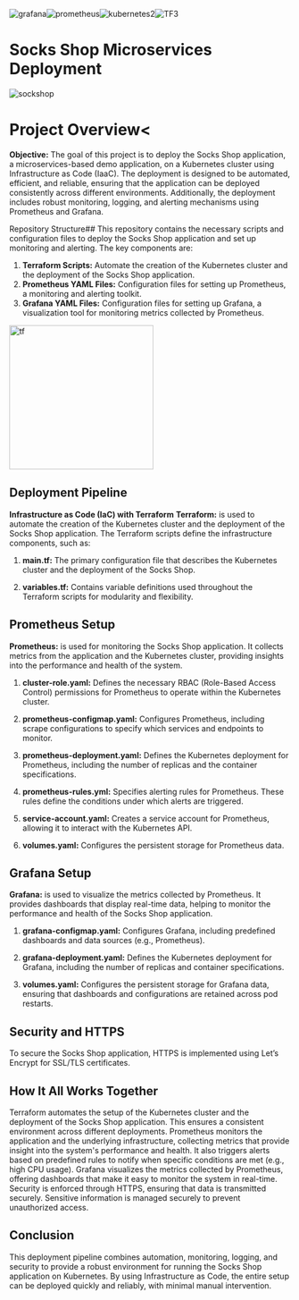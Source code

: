 ![grafana](https://github.com/user-attachments/assets/0d8aad2d-f398-4960-b483-09ebafb90ae2)![prometheus](https://github.com/user-attachments/assets/00476a50-156b-4aae-88f3-27fe3b7c28b5)![kubernetes2](https://github.com/user-attachments/assets/e7f64058-d01c-4384-8749-5feac1c24d39)![TF3](https://github.com/user-attachments/assets/f0a6b3ec-f6d4-4d32-bc66-851b1a9e338a)



# Socks Shop Microservices Deployment

![sockshop](https://github.com/user-attachments/assets/8c47341f-27cd-44bf-91fe-337a008289b9)


# Project Overview<
**Objective:** The goal of this project is to deploy the Socks Shop application, a microservices-based demo application, on a Kubernetes cluster using Infrastructure as Code (IaaC). The deployment is designed to be automated, efficient, and reliable, ensuring that the application can be deployed consistently across different environments. Additionally, the deployment includes robust monitoring, logging, and alerting mechanisms using Prometheus and Grafana.

Repository Structure##
This repository contains the necessary scripts and configuration files to deploy the Socks Shop application and set up monitoring and alerting. The key components are:

1. **Terraform Scripts:** Automate the creation of the Kubernetes cluster and the deployment of the Socks Shop application.
2. **Prometheus YAML Files:** Configuration files for setting up Prometheus, a monitoring and alerting toolkit.
3. **Grafana YAML Files:** Configuration files for setting up Grafana, a visualization tool for monitoring metrics collected by Prometheus.

<img width="258" alt="tf" src="https://github.com/user-attachments/assets/39d524c7-08ed-44ce-bfde-062c43ea40f8">


## Deployment Pipeline
**Infrastructure as Code (IaC) with Terraform**
**Terraform:** is used to automate the creation of the Kubernetes cluster and the deployment of the Socks Shop application. The Terraform scripts define the infrastructure components, such as:

1. **main.tf:** The primary configuration file that describes the Kubernetes cluster and the deployment of the Socks Shop.

2. **variables.tf:** Contains variable definitions used throughout the Terraform scripts for modularity and flexibility.

## Prometheus Setup
**Prometheus:** is used for monitoring the Socks Shop application. It collects metrics from the application and the Kubernetes cluster, providing insights into the performance and health of the system.

1. **cluster-role.yaml:** Defines the necessary RBAC (Role-Based Access Control) permissions for Prometheus to operate within the Kubernetes cluster.

2. **prometheus-configmap.yaml:** Configures Prometheus, including scrape configurations to specify which services and endpoints to monitor.
   
4. **prometheus-deployment.yaml:** Defines the Kubernetes deployment for Prometheus, including the number of replicas and the container specifications.

5. **prometheus-rules.yml:** Specifies alerting rules for Prometheus. These rules define the conditions under which alerts are triggered.

6. **service-account.yaml:** Creates a service account for Prometheus, allowing it to interact with the Kubernetes API.

7. **volumes.yaml:** Configures the persistent storage for Prometheus data.

## Grafana Setup
**Grafana:** is used to visualize the metrics collected by Prometheus. It provides dashboards that display real-time data, helping to monitor the performance and health of the Socks Shop application.

1. **grafana-configmap.yaml:** Configures Grafana, including predefined dashboards and data sources (e.g., Prometheus).

2. **grafana-deployment.yaml:** Defines the Kubernetes deployment for Grafana, including the number of replicas and container specifications.

3. **volumes.yaml:** Configures the persistent storage for Grafana data, ensuring that dashboards and configurations are retained across pod restarts.
   
## Security and HTTPS
To secure the Socks Shop application, HTTPS is implemented using Let’s Encrypt for SSL/TLS certificates.

## How It All Works Together
Terraform automates the setup of the Kubernetes cluster and the deployment of the Socks Shop application. This ensures a consistent environment across different deployments.
Prometheus monitors the application and the underlying infrastructure, collecting metrics that provide insight into the system's performance and health. It also triggers alerts based on predefined rules to notify when specific conditions are met (e.g., high CPU usage).
Grafana visualizes the metrics collected by Prometheus, offering dashboards that make it easy to monitor the system in real-time.
Security is enforced through HTTPS, ensuring that data is transmitted securely. Sensitive information is managed securely to prevent unauthorized access.

## Conclusion 
This deployment pipeline combines automation, monitoring, logging, and security to provide a robust environment for running the Socks Shop application on Kubernetes. By using Infrastructure as Code, the entire setup can be deployed quickly and reliably, with minimal manual intervention.


